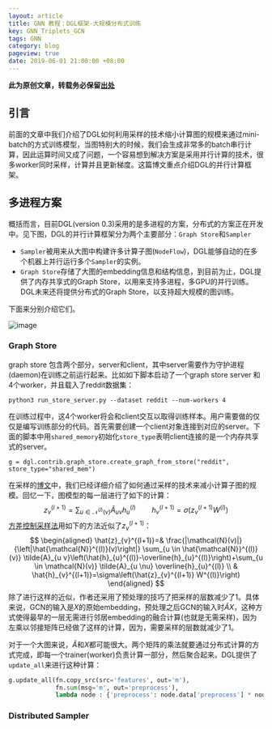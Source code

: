 ```yaml
---
layout: article
title: GNN 教程：DGL框架-大规模分布式训练
key: GNN_Triplets_GCN
tags: GNN
category: blog
pageview: true
date: 2019-06-01 21:00:00 +08:00
---
```

**此为原创文章，转载务必保留[出处](https://archwalker.github.io)**

## 引言

前面的文章中我们介绍了DGL如何利用采样的技术缩小计算图的规模来通过mini-batch的方式训练模型，当图特别大的时候，我们会生成非常多的batch串行计算，因此运算时间又成了问题，一个容易想到解决方案是采用并行计算的技术，很多worker同时采样，计算并且更新梯度。这篇博文重点介绍DGL的并行计算框架。

## 多进程方案

概括而言，目前DGL(version 0.3)采用的是多进程的方案，分布式的方案正在开发中。见下图，DGL的并行计算框架分为两个主要部分：`Graph Store`和`Sampler`

- `Sampler`被用来从大图中构建许多计算子图(`NodeFlow`)，DGL能够自动的在多个机器上并行运行多个`Sampler`的实例。
- `Graph Store`存储了大图的embedding信息和结构信息，到目前为止，DGL提供了内存共享式的Graph Store，以用来支持多进程，多GPU的并行训练。DGL未来还将提供分布式的Graph Store，以支持超大规模的图训练。

下面来分别介绍它们。

![image](http://ww3.sinaimg.cn/large/006tNc79ly1g4kplvtvkqj31gu0u0ane.jpg)

### Graph Store

graph store 包含两个部分，server和client，其中server需要作为守护进程(daemon)在训练之前运行起来。比如如下脚本启动了一个graph store server 和 4个worker，并且载入了reddit数据集：

```shell
python3 run_store_server.py --dataset reddit --num-workers 4
```

在训练过程中，这4个worker将会和client交互以取得训练样本。用户需要做的仅仅是编写训练部分的代码。首先需要创建一个client对象连接到对应的server。下面的脚本中用`shared_memory`初始化`store_type`表明client连接的是一个内存共享式的server。

```shell
g = dgl.contrib.graph_store.create_graph_from_store("reddit", store_type="shared_mem")
```

在采样的[博文](<https://archwalker.github.io/blog/2019/06/30/GNN-Framework-DGL-NodeFlow.html>)中，我们已经详细介绍了如何通过采样的技术来减小计算子图的规模。回忆一下，图模型的每一层进行了如下的计算：
$$
z_{v}^{(l+1)}=\sum_{u \in \mathcal{N}^{(l)}(v)} \tilde{A}_{u v} h_{u}^{(l)} \qquad h_{v}^{(l+1)}=\sigma\left(z_{v}^{(l+1)} W^{(l)}\right)
$$
[方差控制采样法](https://arxiv.org/abs/1710.10568)用如下的方法近似了$z_v^{(l+1)}$：
$$
\begin{aligned} \hat{z}_{v}^{(l+1)}=& \frac{|\mathcal{N}(v)|}{\left|\hat{\mathcal{N}}^{(l)}(v)\right|} \sum_{u \in \hat{\mathcal{N}}^{(l)}(v)} \tilde{A}_{u v}\left(\hat{h}_{u}^{(l)}-\overline{h}_{u}^{(l)}\right)+\sum_{u \in \mathcal{N}(v)} \tilde{A}_{u \nu} \overline{h}_{u}^{(l)} \\ & \hat{h}_{v}^{(l+1)}=\sigma\left(\hat{z}_{v}^{(l+1)} W^{(l)}\right) \end{aligned}
$$
除了进行这样的近似，作者还采用了预处理的技巧了把采样的层数减少了1。具体来说，GCN的输入是$X$的原始embedding，预处理之后GCN的输入时$\tilde{A}X$，这种方式使得最早的一层无需进行邻居embedding的融合计算(也就是无需采样)，因为左乘以邻接矩阵已经做了这样的计算，因为，需要采样的层数就减少了1。

对于一个大图来说，$\tilde{A}$和$X$都可能很大。两个矩阵的乘法就要通过分布式计算的方式完成，即每一个trainer(worker)负责计算一部分，然后聚合起来。DGL提供了`update_all`来进行这种计算：

```python
g.update_all(fn.copy_src(src='features', out='m'),
             fn.sum(msg='m', out='preprocess'),
             lambda node : {'preprocess': node.data['preprocess'] * node.data['norm']})
```



### Distributed Sampler

